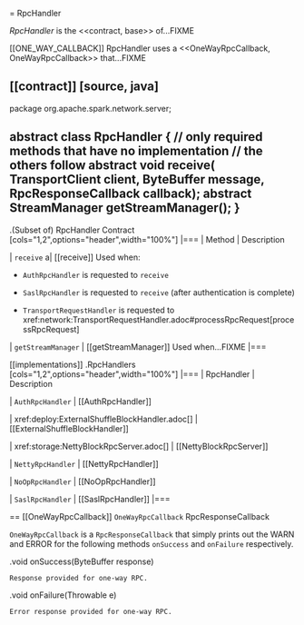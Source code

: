 = RpcHandler

*RpcHandler* is the <<contract, base>> of...FIXME

[[ONE_WAY_CALLBACK]]
RpcHandler uses a <<OneWayRpcCallback, OneWayRpcCallback>> that...FIXME

[[contract]]
[source, java]
----
package org.apache.spark.network.server;

abstract class RpcHandler {
  // only required methods that have no implementation
  // the others follow
  abstract void receive(
    TransportClient client,
    ByteBuffer message,
    RpcResponseCallback callback);
  abstract StreamManager getStreamManager();
}
----

.(Subset of) RpcHandler Contract
[cols="1,2",options="header",width="100%"]
|===
| Method
| Description

| `receive`
a| [[receive]] Used when:

* `AuthRpcHandler` is requested to `receive`

* `SaslRpcHandler` is requested to `receive` (after authentication is complete)

* `TransportRequestHandler` is requested to xref:network:TransportRequestHandler.adoc#processRpcRequest[processRpcRequest]

| `getStreamManager`
| [[getStreamManager]] Used when...FIXME
|===

[[implementations]]
.RpcHandlers
[cols="1,2",options="header",width="100%"]
|===
| RpcHandler
| Description

| `AuthRpcHandler`
| [[AuthRpcHandler]]

| xref:deploy:ExternalShuffleBlockHandler.adoc[]
| [[ExternalShuffleBlockHandler]]

| xref:storage:NettyBlockRpcServer.adoc[]
| [[NettyBlockRpcServer]]

| `NettyRpcHandler`
| [[NettyRpcHandler]]

| `NoOpRpcHandler`
| [[NoOpRpcHandler]]

| `SaslRpcHandler`
| [[SaslRpcHandler]]
|===

== [[OneWayRpcCallback]] `OneWayRpcCallback` RpcResponseCallback

`OneWayRpcCallback` is a `RpcResponseCallback` that simply prints out the WARN and ERROR for the following methods `onSuccess` and `onFailure` respectively.

.void onSuccess(ByteBuffer response)
```
Response provided for one-way RPC.
```

.void onFailure(Throwable e)
```
Error response provided for one-way RPC.
```
